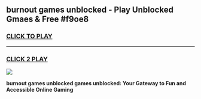 
## burnout games unblocked - Play Unblocked Gmaes & Free #f9oe8
<h3>
<a href="https://premium.freeplayer.one?title=burnout_games_unblocked&ref=01M">CLICK TO PLAY</a></h3>
<hr>

<h3>
<a href="https://premium.freeplayer.one?title=burnout_games_unblocked&ref=01M">CLICK 2 PLAY</a>
  
</h3>

<a href="https://premium.freeplayer.one?title=burnout_games_unblocked&ref=01M"><img src="https://clearcache.store/games.png"></a>


**burnout games unblocked games unblocked: Your Gateway to Fun and Accessible Online Gaming**
